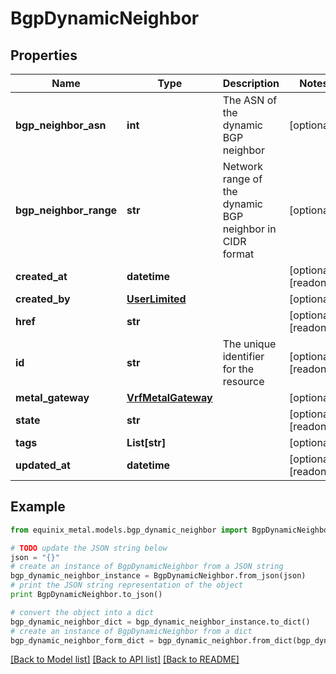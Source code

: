 # BgpDynamicNeighbor


## Properties
Name | Type | Description | Notes
------------ | ------------- | ------------- | -------------
**bgp_neighbor_asn** | **int** | The ASN of the dynamic BGP neighbor | [optional] 
**bgp_neighbor_range** | **str** | Network range of the dynamic BGP neighbor in CIDR format | [optional] 
**created_at** | **datetime** |  | [optional] [readonly] 
**created_by** | [**UserLimited**](UserLimited.md) |  | [optional] 
**href** | **str** |  | [optional] [readonly] 
**id** | **str** | The unique identifier for the resource | [optional] [readonly] 
**metal_gateway** | [**VrfMetalGateway**](VrfMetalGateway.md) |  | [optional] 
**state** | **str** |  | [optional] [readonly] 
**tags** | **List[str]** |  | [optional] 
**updated_at** | **datetime** |  | [optional] [readonly] 

## Example

```python
from equinix_metal.models.bgp_dynamic_neighbor import BgpDynamicNeighbor

# TODO update the JSON string below
json = "{}"
# create an instance of BgpDynamicNeighbor from a JSON string
bgp_dynamic_neighbor_instance = BgpDynamicNeighbor.from_json(json)
# print the JSON string representation of the object
print BgpDynamicNeighbor.to_json()

# convert the object into a dict
bgp_dynamic_neighbor_dict = bgp_dynamic_neighbor_instance.to_dict()
# create an instance of BgpDynamicNeighbor from a dict
bgp_dynamic_neighbor_form_dict = bgp_dynamic_neighbor.from_dict(bgp_dynamic_neighbor_dict)
```
[[Back to Model list]](../README.md#documentation-for-models) [[Back to API list]](../README.md#documentation-for-api-endpoints) [[Back to README]](../README.md)


